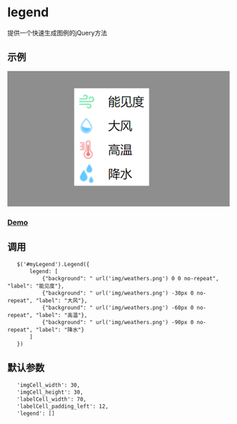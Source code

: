 # legend #

提供一个快速生成图例的jQuery方法

## 示例 ##
![Alt text](demo.png)

### [Demo](https://www.baidu.com/) ###
## 调用 ##
```
   $('#myLegend').Legend({
       legend: [
           {"background": " url('img/weathers.png') 0 0 no-repeat", "label": "能见度"},
           {"background": " url('img/weathers.png') -30px 0 no-repeat", "label": "大风"},
           {"background": " url('img/weathers.png') -60px 0 no-repeat", "label": "高温"},
           {"background": " url('img/weathers.png') -90px 0 no-repeat", "label": "降水"}
       ]
   })
```
## 默认参数 ##
```
   'imgCell_width': 30,
   'imgCell_height': 30,
   'labelCell_width': 70,
   'labelCell_padding_left': 12,
   'legend': []
```